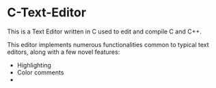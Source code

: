 # C-Text-Editor

This is a Text Editor written in C used to edit and compile C and C++. 

This editor implements numerous functionalities common to typical text editors, along with a few novel features:

  - Highlighting
  - Color comments
  - 
